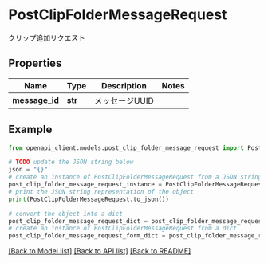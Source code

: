 # PostClipFolderMessageRequest

クリップ追加リクエスト

## Properties

Name | Type | Description | Notes
------------ | ------------- | ------------- | -------------
**message_id** | **str** | メッセージUUID | 

## Example

```python
from openapi_client.models.post_clip_folder_message_request import PostClipFolderMessageRequest

# TODO update the JSON string below
json = "{}"
# create an instance of PostClipFolderMessageRequest from a JSON string
post_clip_folder_message_request_instance = PostClipFolderMessageRequest.from_json(json)
# print the JSON string representation of the object
print(PostClipFolderMessageRequest.to_json())

# convert the object into a dict
post_clip_folder_message_request_dict = post_clip_folder_message_request_instance.to_dict()
# create an instance of PostClipFolderMessageRequest from a dict
post_clip_folder_message_request_form_dict = post_clip_folder_message_request.from_dict(post_clip_folder_message_request_dict)
```
[[Back to Model list]](../README.md#documentation-for-models) [[Back to API list]](../README.md#documentation-for-api-endpoints) [[Back to README]](../README.md)


